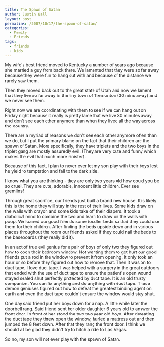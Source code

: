 ```yaml
---
title: The Spawn of Satan
author: Justin Ball
layout: post
permalink: /2007/10/17/the-spawn-of-satan/
categories:
  - Family
  - Friends
tags:
  - friends
  - kids
---
```


My wife's best friend moved to Kentucky a number of years ago because she married a guy from back there. We lamented that they were so far away because they were fun to hang out with and because of the distance we rarely saw them.

Then they moved back out to the great state of Utah and now we lament that they live so far away in the tiny town of Tremonton (30 mins away) and we never see them.

Right now we are coordinating with them to see if we can hang out on Friday night because it really is pretty lame that we live 30 minutes away and don't see each other anymore than when they lived all the way across the country.

There are a myriad of reasons we don't see each other anymore often than we do, but I put the primary blame on the fact that their children are the spawn of Satan. More specifically, they have triplets and the two boys in the triplet gang are mostly assuredly evil. (They are very cute and funny which makes the evil that much more sinister).

Because of this fact, I plan to never ever let my son play with their boys lest he yield to temptation and fall to the dark side.

I know what you are thinking - they are only two years old how could you be so cruel. They are cute, adorable, innocent little children. Ever see gremlins?

Through great sacrifice, our friends just built a brand new house. It is likely this is the home they will stay in the rest of their lives. Some kids draw on the walls with crayon and some kids take off their diapers. It took a diabolical mind to combine the two and learn to draw on the walls with poop. We loaned our good friends some toddler beds so that they could use them for their children. After finding the beds upside down and in various places throughout the room our friends asked if they could nail the beds to the baseboards (they really did it).

In an act of true evil genius for a pair of boys of only two they figured out how to open their bedroom window. Not wanting them to get hurt our good friends put a rod in the window to prevent it from opening. It only took an hour or so before they figured out how to remove that. Then it was on to duct tape. I love duct tape. I was helped with a surgery in the great outdoors that ended with the use of duct tape to ensure the patient's open wound stayed sealed shut perfectly protected by duct tape. It is an old trusty companion. You can fix anything and do anything with duct tape. These demon geniuses figured out how to defeat the greatest binding agent on earth and even the duct tape couldn't ensure the window would stay shut.

One day said friend put her boys down for a nap. A little while later the doorbell rang. Said friend sent her older daughter 6 years old to answer the front door. In front of her stood the two two year old boys. After defeating the duct tape they threw open the window, hurled a mattress out and then jumped the 8 feet down. After that they rang the front door. I think we should all be glad they didn't try to hitch a ride to Las Vegas.

So no, my son will not ever play with the spawn of Satan.